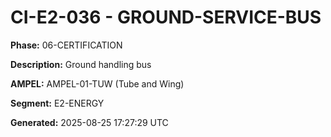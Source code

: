 # CI-E2-036 - GROUND-SERVICE-BUS

**Phase:** 06-CERTIFICATION

**Description:** Ground handling bus

**AMPEL:** AMPEL-01-TUW (Tube and Wing)

**Segment:** E2-ENERGY

**Generated:** 2025-08-25 17:27:29 UTC
